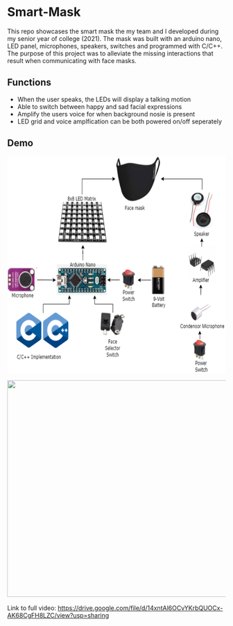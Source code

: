 # Smart-Mask
This repo showcases the smart mask the my team and I developed during my senior year of college (2021). The mask was built with an arduino nano, LED panel, microphones, speakers, switches and programmed with C/C++. The purpose of this project was to alleviate the missing interactions that result when communicating with face masks. 

## Functions
 * When the user speaks, the LEDs will display a talking motion
 * Able to switch between happy and sad facial expressions
 * Amplify the users voice for when background nosie is present
 * LED grid and voice amplfication can be both powered on/off seperately

## Demo
<p align="center">
<img width="700" height="500" src="images/scheme.PNG">
</p>
<p align="center">
<img width="700" height="500" src="images/smartg.gif">
</p>

Link to full video: https://drive.google.com/file/d/14xntAl6OCvYKrbQUOCx-AK68CgFH8LZC/view?usp=sharing
